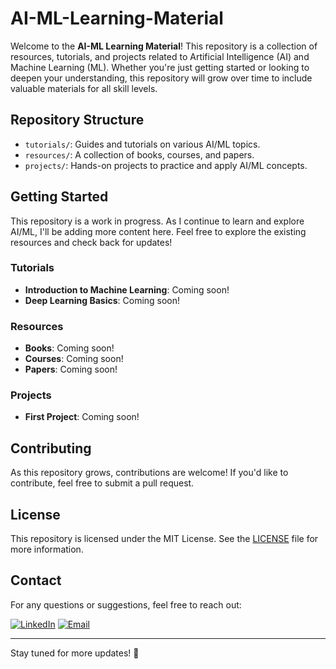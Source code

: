 # AI-ML-Learning-Material

Welcome to the **AI-ML Learning Material**! This repository is a collection of resources, tutorials, and projects related to Artificial Intelligence (AI) and Machine Learning (ML). Whether you're just getting started or looking to deepen your understanding, this repository will grow over time to include valuable materials for all skill levels.

## Repository Structure

- `tutorials/`: Guides and tutorials on various AI/ML topics.
- `resources/`: A collection of books, courses, and papers.
- `projects/`: Hands-on projects to practice and apply AI/ML concepts.

## Getting Started

This repository is a work in progress. As I continue to learn and explore AI/ML, I'll be adding more content here. Feel free to explore the existing resources and check back for updates!

### Tutorials

- **Introduction to Machine Learning**: Coming soon!
- **Deep Learning Basics**: Coming soon!

### Resources

- **Books**: Coming soon!
- **Courses**: Coming soon!
- **Papers**: Coming soon!

### Projects

- **First Project**: Coming soon!

## Contributing

As this repository grows, contributions are welcome! If you'd like to contribute, feel free to submit a pull request.

## License

This repository is licensed under the MIT License. See the [LICENSE](LICENSE) file for more information.

## Contact

For any questions or suggestions, feel free to reach out:

[![LinkedIn](https://img.shields.io/badge/LinkedIn-Profile-blue?style=flat&logo=linkedin)](https://www.linkedin.com/in/mayurgohane/) 
[![Email](https://img.shields.io/badge/Email-Contact-red?style=flat&logo=gmail)](mailto:mayurgohane19@gmail.com)

---

Stay tuned for more updates! 🚀
